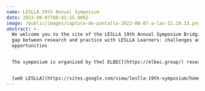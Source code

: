 ```yaml
---
name: LESLLA 19th Annual Symposium
date: 2023-08-07T08:41:15.906Z
image: /public/images/captura-de-pantalla-2023-08-07-a-las-11.19.13.png
abstract: >-
  We welcome you to the site of the LESLLA 19th Annual Symposium Bridging the
  gap between research and practice with LESLLA Learners: challenges and
  opportunities


  The symposium is organized by the[ ELBEC](https://elbec.group/) research group of the Autonomous University of Barcelona, and will take place in Barcelona on September 7-9, 2023. It will be an hybrid symposium: in person in Barcelona on Thursday September 7 and Friday September, 8 and virtual Saturday September, 9, 2023. The venue of the symposium will be the[ Residència d’investigadors](https://www.residencia-investigadors.es/) in Barcelona.


  [w﻿eb LESLLA](https://sites.google.com/view/leslla-19th-symposium/home?authuser=0)
---
```

